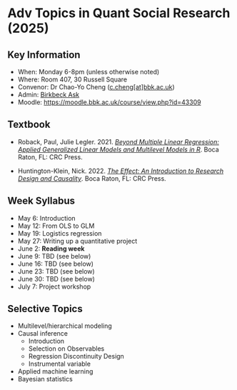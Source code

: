 # Adv Topics in Quant Social Research (2025)

## Key Information

 - When: Monday 6-8pm (unless otherwise noted)
 - Where: Room 407, 30 Russell Square
 - Convenor: Dr Chao-Yo Cheng ([c.cheng[at]bbk.ac.uk](mailto:c.cheng@bbk.ac.uk))
 - Admin: [Birkbeck Ask](https://www.bbk.ac.uk/ask)
 - Moodle: https://moodle.bbk.ac.uk/course/view.php?id=43309 

## Textbook

 - Roback, Paul, Julie Legler. 2021. [*Beyond Multiple Linear Regression: Applied Generalized Linear Models and Multilevel Models in R*](https://bookdown.org/roback/bookdown-BeyondMLR/). Boca Raton, FL: CRC Press.

 - Huntington-Klein, Nick. 2022. [*The Effect: An Introduction to Research Design and Causality*](https://theeffectbook.net/). Boca Raton, FL: CRC Press. 

## Week Syllabus

 - May 6: Introduction
 - May 12: From OLS to GLM
 - May 19: Logistics regression
 - May 27: Writing up a quantitative project
 - June 2: **Reading week**
 - June 9: TBD (see below)
 - June 16: TBD (see below)
 - June 23: TBD (see below)
 - June 30: TBD (see below)
 - July 7: Project workshop

## Selective Topics 

 - Multilevel/hierarchical modeling
 - Causal inference
   - Introduction
   - Selection on Observables
   - Regression Discontinuity Design
   - Instrumental variable 
 - Applied machine learning  
 - Bayesian statistics